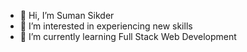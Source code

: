 - 👋 Hi, I’m Suman Sikder
- 👀 I’m interested in experiencing new skills
- 🌱 I’m currently learning Full Stack Web Development

<!---
SumanSikder1613/SumanSikder1613 is a ✨ special ✨ repository because its `README.md` (this file) appears on your GitHub profile.
You can click the Preview link to take a look at your changes.
--->
